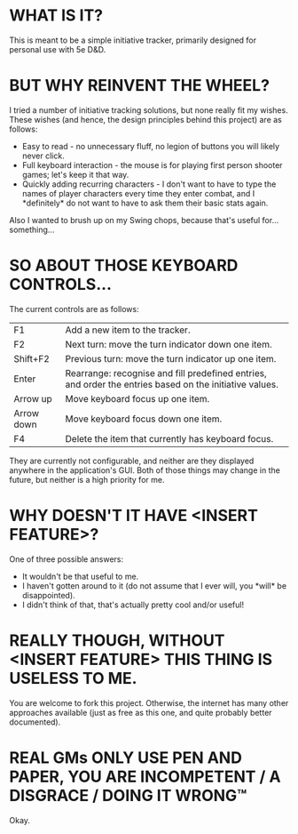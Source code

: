 <h1>WHAT IS IT?</h1>
<p>This is meant to be a simple initiative tracker, primarily designed for personal use with 5e D&amp;D.</p>
<h1>BUT WHY REINVENT THE WHEEL?</h1>
<p>I tried a number of initiative tracking solutions, but none really fit my wishes. These wishes (and hence, the design principles behind this project) are as follows:</p>
<ul>
	<li>Easy to read - no unnecessary fluff, no legion of buttons you will likely never click.</li>
	<li>Full keyboard interaction - the mouse is for playing first person shooter games; let's keep it that way.</li>
	<li>Quickly adding recurring characters - I don't want to have to type the names of player characters every time they enter combat, and I *definitely* do not want to have to ask them their basic stats again.</li>
</ul>
<p>Also I wanted to brush up on my Swing chops, because that's useful for... something...</p>
<h1>SO ABOUT THOSE KEYBOARD CONTROLS...</h1>
<p>The current controls are as follows:</p>
<table>
	<tr><td>F1</td><td>Add a new item to the tracker.</td></tr>
	<tr><td>F2</td><td>Next turn: move the turn indicator down one item.</td></tr>
	<tr><td>Shift+F2</td><td>Previous turn: move the turn indicator up one item.</td></tr>
	<tr><td>Enter</td><td>Rearrange: recognise and fill predefined entries, and order the entries based on the initiative values.</td></tr>
	<tr><td>Arrow up</td><td>Move keyboard focus up one item.</td></tr>
	<tr><td>Arrow down</td><td>Move keyboard focus down one item.</td></tr>
	<tr><td>F4</td><td>Delete the item that currently has keyboard focus.</td></tr>
</table>
<p>They are currently not configurable, and neither are they displayed anywhere in the application's GUI. Both of those things may change in the future, but neither is a high priority for me.</p>
<h1>WHY DOESN'T IT HAVE &lt;INSERT FEATURE&gt;?</h1>
</p>One of three possible answers:<p>
<ul>
	<li>It wouldn't be that useful to me.</li>
	<li>I haven't gotten around to it (do not assume that I ever will, you *will* be disappointed).</li>
	<li>I didn't think of that, that's actually pretty cool and/or useful!</li>
</ul>
<h1>REALLY THOUGH, WITHOUT &lt;INSERT FEATURE&gt; THIS THING IS USELESS TO ME.</h1>
<p>You are welcome to fork this project. Otherwise, the internet has many other approaches available (just as free as this one, and quite probably better documented).</p>
<h1>REAL GMs ONLY USE PEN AND PAPER, YOU ARE INCOMPETENT / A DISGRACE / DOING IT WRONG™</h1>
<p>Okay.</p>
